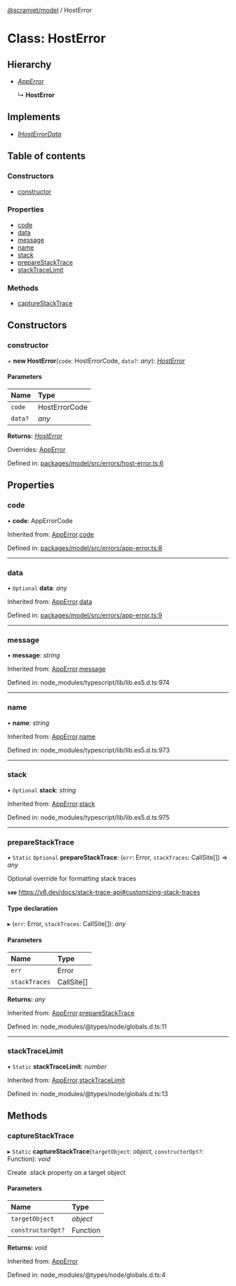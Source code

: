 [@scramjet/model](../README.md) / HostError

# Class: HostError

## Hierarchy

- [*AppError*](apperror.md)

  ↳ **HostError**

## Implements

- [*IHostErrorData*](../README.md#ihosterrordata)

## Table of contents

### Constructors

- [constructor](hosterror.md#constructor)

### Properties

- [code](hosterror.md#code)
- [data](hosterror.md#data)
- [message](hosterror.md#message)
- [name](hosterror.md#name)
- [stack](hosterror.md#stack)
- [prepareStackTrace](hosterror.md#preparestacktrace)
- [stackTraceLimit](hosterror.md#stacktracelimit)

### Methods

- [captureStackTrace](hosterror.md#capturestacktrace)

## Constructors

### constructor

\+ **new HostError**(`code`: HostErrorCode, `data?`: *any*): [*HostError*](hosterror.md)

#### Parameters

| Name | Type |
| :------ | :------ |
| `code` | HostErrorCode |
| `data?` | *any* |

**Returns:** [*HostError*](hosterror.md)

Overrides: [AppError](apperror.md)

Defined in: [packages/model/src/errors/host-error.ts:6](https://github.com/scramjet-cloud-platform/scramjet-csi-dev/blob/8f44413a/packages/model/src/errors/host-error.ts#L6)

## Properties

### code

• **code**: AppErrorCode

Inherited from: [AppError](apperror.md).[code](apperror.md#code)

Defined in: [packages/model/src/errors/app-error.ts:8](https://github.com/scramjet-cloud-platform/scramjet-csi-dev/blob/8f44413a/packages/model/src/errors/app-error.ts#L8)

___

### data

• `Optional` **data**: *any*

Inherited from: [AppError](apperror.md).[data](apperror.md#data)

Defined in: [packages/model/src/errors/app-error.ts:9](https://github.com/scramjet-cloud-platform/scramjet-csi-dev/blob/8f44413a/packages/model/src/errors/app-error.ts#L9)

___

### message

• **message**: *string*

Inherited from: [AppError](apperror.md).[message](apperror.md#message)

Defined in: node_modules/typescript/lib/lib.es5.d.ts:974

___

### name

• **name**: *string*

Inherited from: [AppError](apperror.md).[name](apperror.md#name)

Defined in: node_modules/typescript/lib/lib.es5.d.ts:973

___

### stack

• `Optional` **stack**: *string*

Inherited from: [AppError](apperror.md).[stack](apperror.md#stack)

Defined in: node_modules/typescript/lib/lib.es5.d.ts:975

___

### prepareStackTrace

▪ `Static` `Optional` **prepareStackTrace**: (`err`: Error, `stackTraces`: CallSite[]) => *any*

Optional override for formatting stack traces

**`see`** https://v8.dev/docs/stack-trace-api#customizing-stack-traces

#### Type declaration

▸ (`err`: Error, `stackTraces`: CallSite[]): *any*

#### Parameters

| Name | Type |
| :------ | :------ |
| `err` | Error |
| `stackTraces` | CallSite[] |

**Returns:** *any*

Inherited from: [AppError](apperror.md).[prepareStackTrace](apperror.md#preparestacktrace)

Defined in: node_modules/@types/node/globals.d.ts:11

___

### stackTraceLimit

▪ `Static` **stackTraceLimit**: *number*

Inherited from: [AppError](apperror.md).[stackTraceLimit](apperror.md#stacktracelimit)

Defined in: node_modules/@types/node/globals.d.ts:13

## Methods

### captureStackTrace

▸ `Static` **captureStackTrace**(`targetObject`: *object*, `constructorOpt?`: Function): *void*

Create .stack property on a target object

#### Parameters

| Name | Type |
| :------ | :------ |
| `targetObject` | *object* |
| `constructorOpt?` | Function |

**Returns:** *void*

Inherited from: [AppError](apperror.md)

Defined in: node_modules/@types/node/globals.d.ts:4
